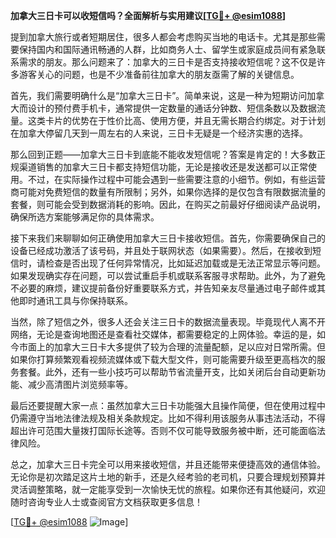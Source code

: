 **加拿大三日卡可以收短信吗？全面解析与实用建议[[TG💪+ @esim1088](https://t.me/s/esim1088)]**

提到加拿大旅行或者短期居住，很多人都会考虑购买当地的电话卡。尤其是那些需要保持国内和国际通讯畅通的人群，比如商务人士、留学生或家庭成员间有紧急联系需求的朋友。那么问题来了：加拿大的三日卡是否支持接收短信呢？这不仅是许多游客关心的问题，也是不少准备前往加拿大的朋友亟需了解的关键信息。

首先，我们需要明确什么是“加拿大三日卡”。简单来说，这是一种为短期访问加拿大而设计的预付费手机卡，通常提供一定数量的通话分钟数、短信条数以及数据流量。这类卡片的优势在于性价比高、使用方便，并且无需长期合约绑定。对于计划在加拿大停留几天到一周左右的人来说，三日卡无疑是一个经济实惠的选择。

那么回到正题——加拿大三日卡到底能不能收发短信呢？答案是肯定的！大多数正规渠道销售的加拿大三日卡都支持短信功能，无论是接收还是发送都可以正常使用。不过，在实际操作过程中可能会遇到一些需要注意的小细节。例如，有些运营商可能对免费短信的数量有所限制；另外，如果你选择的是仅包含有限数据流量的套餐，则可能会受到数据消耗的影响。因此，在购买之前最好仔细阅读产品说明，确保所选方案能够满足你的具体需求。

接下来我们来聊聊如何正确使用加拿大三日卡接收短信。首先，你需要确保自己的设备已经成功激活了该号码，并且处于联网状态（如果需要）。然后，在接收到短信时，请检查是否出现了任何异常情况，比如延迟加载或是无法正常显示等问题。如果发现确实存在问题，可以尝试重启手机或联系客服寻求帮助。此外，为了避免不必要的麻烦，建议提前备份好重要联系方式，并告知亲友尽量通过电子邮件或其他即时通讯工具与你保持联系。

当然，除了短信之外，很多人还会关注三日卡的数据流量表现。毕竟现代人离不开网络，无论是查询地图还是查看社交媒体，都需要稳定的上网体验。幸运的是，如今市面上的加拿大三日卡大多提供了较为合理的流量配额，足以应对日常所需。但如果你打算频繁观看视频流媒体或下载大型文件，则可能需要升级至更高档次的服务套餐。此外，还有一些小技巧可以帮助节省流量开支，比如关闭后台自动更新功能、减少高清图片浏览频率等。

最后还要提醒大家一点：虽然加拿大三日卡功能强大且操作简便，但在使用过程中仍需遵守当地法律法规及相关条款规定。比如不得利用该服务从事违法活动，不得超出许可范围大量拨打国际长途等。否则不仅可能导致服务被中断，还可能面临法律风险。

总之，加拿大三日卡完全可以用来接收短信，并且还能带来便捷高效的通信体验。无论你是初次踏足这片土地的新手，还是久经考验的老司机，只要合理规划预算并灵活调整策略，就一定能享受到一次愉快无忧的旅程。如果你还有其他疑问，欢迎随时咨询专业人士或查阅官方文档获取更多信息！

[[TG💪+ @esim1088](https://t.me/s/esim1088) ![Image](https://i.postimg.cc/4NQfJmqS/Snipaste-2025-05-13-00-14-12.png)]